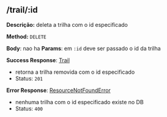 ## /trail/:id

**Descrição:** deleta a trilha com o id especificado

**Method:** `DELETE`

**Body**: nao ha
**Params**: em `:id` deve ser passado o id da trilha

**Success Response**: [Trail](../../../../src/domain/trilhas/@entities/trail.ts)
- retorna a trilha removida com o id especificado
- Status: `201`

**Error Response**: [ResourceNotFoundError](../../../../src/core/errors/resource-not-found-error.ts)
- nenhuma trilha com o id especificado existe no DB
- Status: `400`

